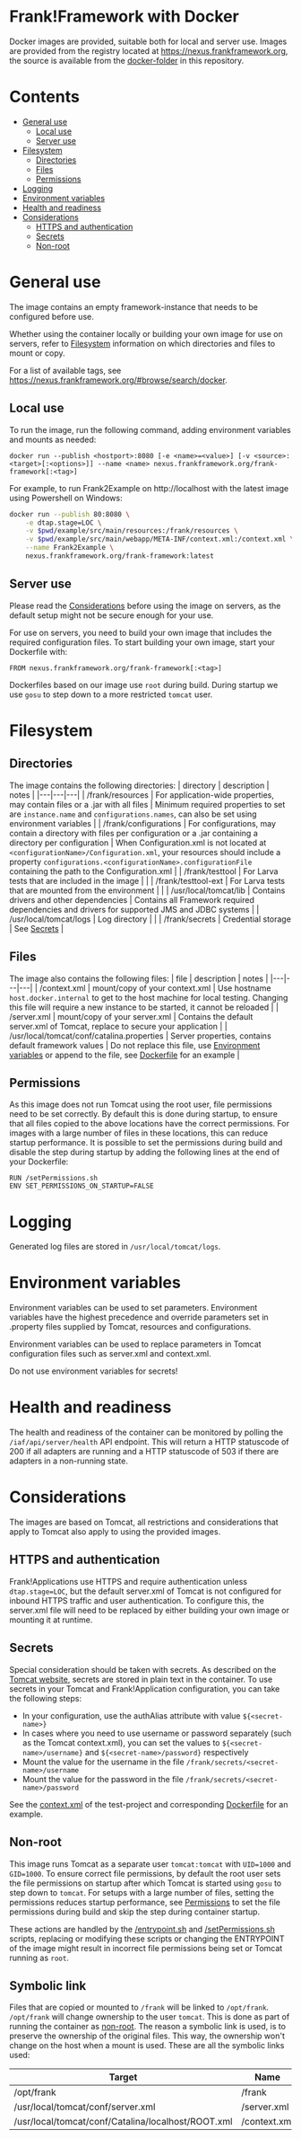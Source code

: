 Frank!Framework with Docker
===========================

Docker images are provided, suitable both for local and server use. Images are provided from the registry located at https://nexus.frankframework.org, the source is available from the [docker-folder](docker/appserver/Tomcat) in this repository.

# Contents

- [General use](#General-use)
  - [Local use](#Local-use)
  - [Server use](#Server-use)
- [Filesystem](#Filesystem)
  - [Directories](#Directories)
  - [Files](#Files)
  - [Permissions](#Permissions)
- [Logging](#Logging)
- [Environment variables](#Environment-variables)
- [Health and readiness](#Health-and-readiness)
- [Considerations](#Considerations)
  - [HTTPS and authentication](#HTTPS-and-authentication)
  - [Secrets](#Secrets)
  - [Non-root](#Non-root)


General use
===========
The image contains an empty framework-instance that needs to be configured before use.

Whether using the container locally or building your own image for use on servers, refer to [Filesystem](#Filesystem) information on which directories and files to mount or copy.

For a list of available tags, see https://nexus.frankframework.org/#browse/search/docker.

## Local use

To run the image, run the following command, adding environment variables and mounts as needed:

`docker run --publish <hostport>:8080 [-e <name>=<value>] [-v <source>:<target>[:<options>]] --name <name> nexus.frankframework.org/frank-framework[:<tag>]`

For example, to run Frank2Example on http://localhost with the latest image using Powershell on Windows:

```bash
docker run --publish 80:8080 \
	-e dtap.stage=LOC \
	-v $pwd/example/src/main/resources:/frank/resources \
	-v $pwd/example/src/main/webapp/META-INF/context.xml:/context.xml \
	--name Frank2Example \
	nexus.frankframework.org/frank-framework:latest
```

## Server use

Please read the [Considerations](#Considerations) before using the image on servers, as the default setup might not be secure enough for your use.

For use on servers, you need to build your own image that includes the required configuration files. To start building your own image, start your Dockerfile with:

`FROM nexus.frankframework.org/frank-framework[:<tag>]`

Dockerfiles based on our image use `root` during build. During startup we use `gosu` to step down to a more restricted `tomcat` user.

Filesystem
==========

## Directories

The image contains the following directories:
| directory | description | notes |
|---|---|---|
| /frank/resources | For application-wide properties, may contain files or a .jar with all files | Minimum required properties to set are `instance.name` and `configurations.names`, can also be set using environment variables |
| /frank/configurations | For configurations, may contain a directory with files per configuration or a .jar containing a directory per configuration | When Configuration.xml is not located at `<configurationName>/Configuration.xml`, your resources should include a property `configurations.<configurationName>.configurationFile` containing the path to the Configuration.xml |
| /frank/testtool | For Larva tests that are included in the image | |
| /frank/testtool-ext | For Larva tests that are mounted from the environment | |
| /usr/local/tomcat/lib | Contains drivers and other dependencies | Contains all Framework required dependencies and drivers for supported JMS and JDBC systems |
| /usr/local/tomcat/logs | Log directory | |
| /frank/secrets | Credential storage | See [Secrets](#Secrets) |

## Files

The image also contains the following files:
| file | description | notes |
|---|---|---|
| /context.xml | mount/copy of your context.xml | Use hostname `host.docker.internal` to get to the host machine for local testing. Changing this file will require a new instance to be started, it cannot be reloaded |
| /server.xml | mount/copy of your server.xml | Contains the default server.xml of Tomcat, replace to secure your application |
| /usr/local/tomcat/conf/catalina.properties | Server properties, contains default framework values | Do not replace this file, use [Environment variables](#Environment-variables) or append to the file, see [Dockerfile](docker/appserver/Tomcat/Dockerfile) for an example |

## Permissions

As this image does not run Tomcat using the root user, file permissions need to be set correctly. By default this is done during startup, to ensure that all files copied to the above locations have the correct permissions. For images with a large number of files in these locations, this can reduce startup performance. It is possible to set the permissions during build and disable the step during startup by adding the following lines at the end of your Dockerfile:
```
RUN /setPermissions.sh
ENV SET_PERMISSIONS_ON_STARTUP=FALSE
```

Logging
=======

Generated log files are stored in `/usr/local/tomcat/logs`.

Environment variables
=====================

Environment variables can be used to set parameters. Environment variables have the highest precedence and override parameters set in .property files supplied by Tomcat, resources and configurations.

Environment variables can be used to replace parameters in Tomcat configuration files such as server.xml and context.xml.

Do not use environment variables for secrets!

Health and readiness
====================

The health and readiness of the container can be monitored by polling the `/iaf/api/server/health` API endpoint. This will return a HTTP statuscode of 200 if all adapters are running and a HTTP statuscode of 503 if there are adapters in a non-running state.

Considerations
==============

The images are based on Tomcat, all restrictions and considerations that apply to Tomcat also apply to using the provided images.

## HTTPS and authentication

Frank!Applications use HTTPS and require authentication unless `dtap.stage=LOC`, but the default server.xml of Tomcat is not configured for inbound HTTPS traffic and user authentication. To configure this, the server.xml file will need to be replaced by either building your own image or mounting it at runtime.

## Secrets

Special consideration should be taken with secrets. As described on the [Tomcat website](https://cwiki.apache.org/confluence/display/TOMCAT/Password), secrets are stored in plain text in the container. To use secrets in your Tomcat and Frank!Application configuration, you can take the following steps:
- In your configuration, use the authAlias attribute with value `${<secret-name>}` 
- In cases where you need to use username or password separately (such as the Tomcat context.xml), you can set the values to `${<secret-name>/username}` and `${<secret-name>/password}` respectively
- Mount the value for the username in the file `/frank/secrets/<secret-name>/username`
- Mount the value for the password in the file `/frank/secrets/<secret-name>/password`

See the [context.xml](test/src/main/webapp/META-INF/context.xml) of the test-project and corresponding [Dockerfile](docker/appserver/Tomcat/test/Dockerfile) for an example.

## Non-root

This image runs Tomcat as a separate user `tomcat:tomcat` with `UID=1000` and `GID=1000`. To ensure correct file permissions, by default the root user sets the file permissions on startup after which Tomcat is started using `gosu` to step down to `tomcat`. For setups with a large number of files, setting the permissions reduces startup performance, see [Permissions](#Permissions) to set the file permissions during build and skip the step during container startup.

These actions are handled by the [/entrypoint.sh](docker/appserver/Tomcat/src/entrypoint.sh) and [/setPermissions.sh](docker/appserver/Tomcat/src/setPermissions.sh) scripts, replacing or modifying these scripts or changing the ENTRYPOINT of the image might result in incorrect file permissions being set or Tomcat running as `root`.

## Symbolic link

Files that are copied or mounted to `/frank` will be linked to `/opt/frank`. `/opt/frank` will change ownership to the user `tomcat`. This is done as part of running the container as [non-root](#Non-root). The reason a symbolic link is used, is to preserve the ownership of the original files. This way, the ownership won't change on the host when a mount is used. These are all the symbolic links used:

| Target                                             | Name         |
| -------------------------------------------------- | ------------ |
| /opt/frank                                         | /frank       |
| /usr/local/tomcat/conf/server.xml                  | /server.xml  |
| /usr/local/tomcat/conf/Catalina/localhost/ROOT.xml | /context.xml |
